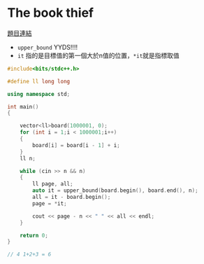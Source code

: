 # The book thief

[題目連結](https://vjudge.net/problem/Uva-12908)



* `upper_bound` YYDS!!!!
* `it` 指的是目標值的第一個大於n值的位置，`*it`就是指標取值



```cpp
#include<bits/stdc++.h>

#define ll long long

using namespace std;

int main()
{

    vector<ll>board(1000001, 0);
    for (int i = 1;i < 1000001;i++)
    {
        board[i] = board[i - 1] + i;
    }
    ll n;

    while (cin >> n && n)
    {
        ll page, all;
        auto it = upper_bound(board.begin(), board.end(), n);
        all = it - board.begin();
        page = *it;

        cout << page - n << " " << all << endl;
    }

    return 0;
}

// 4 1+2+3 = 6
```
